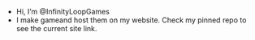 - Hi, I’m @InfinityLoopGames
- I make gameand host them on my website. Check my pinned repo to see the current site link.

<!---
EnzoPassini/EnzoPassini is a ✨ special ✨ repository because its `README.md` (this file) appears on your GitHub profile.
You can click the Preview link to take a look at your changes.
--->
